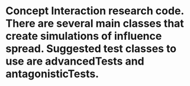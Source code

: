 # Concept Interaction research code. There are several main classes that create simulations of influence spread. Suggested test classes to use are advancedTests and antagonisticTests.
